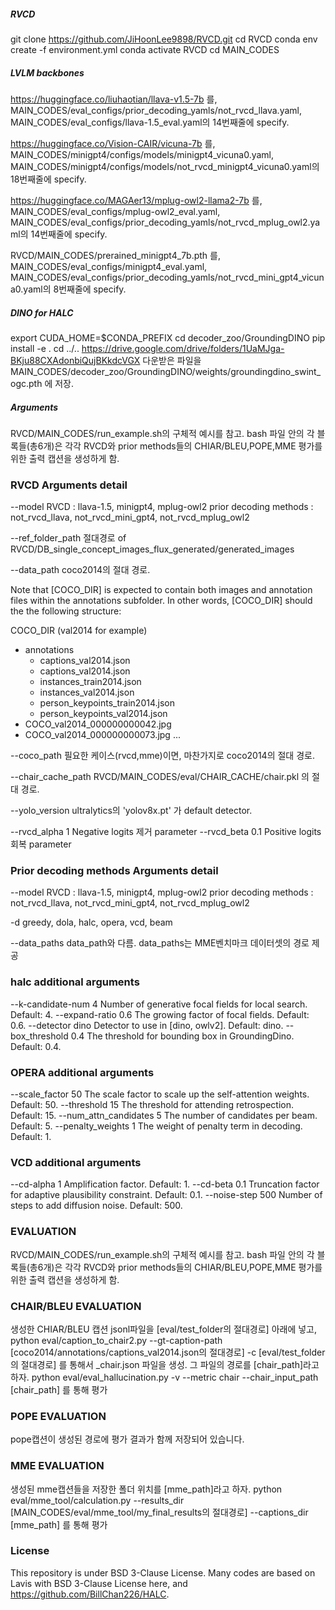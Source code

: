 
##### RVCD
git clone https://github.com/JiHoonLee9898/RVCD.git
cd RVCD
conda env create -f environment.yml
conda activate RVCD 
cd MAIN_CODES

##### LVLM backbones
https://huggingface.co/liuhaotian/llava-v1.5-7b 를, 
MAIN_CODES/eval_configs/prior_decoding_yamls/not_rvcd_llava.yaml,
MAIN_CODES/eval_configs/llava-1.5_eval.yaml의 14번째줄에 specify.

https://huggingface.co/Vision-CAIR/vicuna-7b 를,
MAIN_CODES/minigpt4/configs/models/minigpt4_vicuna0.yaml,
MAIN_CODES/minigpt4/configs/models/not_rvcd_minigpt4_vicuna0.yaml의 18번째줄에 specify.

https://huggingface.co/MAGAer13/mplug-owl2-llama2-7b 를,
MAIN_CODES/eval_configs/mplug-owl2_eval.yaml,
MAIN_CODES/eval_configs/prior_decoding_yamls/not_rvcd_mplug_owl2.yaml의 14번째줄에 specify. 

RVCD/MAIN_CODES/prerained_minigpt4_7b.pth 를,
MAIN_CODES/eval_configs/minigpt4_eval.yaml,
MAIN_CODES/eval_configs/prior_decoding_yamls/not_rvcd_mini_gpt4_vicuna0.yaml의 8번째줄에 specify.

##### DINO for HALC
export CUDA_HOME=$CONDA_PREFIX
cd decoder_zoo/GroundingDINO
pip install -e .
cd ../..
https://drive.google.com/drive/folders/1UaMJga-BKju88CXAdonbiQujBKkdcVGX 
다운받은 파일을
MAIN_CODES/decoder_zoo/GroundingDINO/weights/groundingdino_swint_ogc.pth
에 저장.

##### Arguments
RVCD/MAIN_CODES/run_example.sh의 구체적 예시를 참고. bash 파일 안의 각 블록들(총6개)은
각각 RVCD와 prior methods들의 CHIAR/BLEU,POPE,MME 평가를 위한 출력 캡션을 생성하게 함.

### RVCD Arguments detail
--model 
RVCD : llava-1.5, minigpt4, mplug-owl2
prior decoding methods : not_rvcd_llava, not_rvcd_mini_gpt4, not_rvcd_mplug_owl2

--ref_folder_path
절대경로 of 
RVCD/DB_single_concept_images_flux_generated/generated_images

--data_path
coco2014의 절대 경로. 

Note that [COCO_DIR] is expected to contain both images and annotation files within the annotations subfolder. In other words, [COCO_DIR] should the the following structure:

COCO_DIR (val2014 for example)
  - annotations
    - captions_val2014.json
    - captions_val2014.json
    - instances_train2014.json
    - instances_val2014.json
    - person_keypoints_train2014.json
    - person_keypoints_val2014.json
  - COCO_val2014_000000000042.jpg
  - COCO_val2014_000000000073.jpg
  ...

--coco_path
필요한 케이스(rvcd,mme)이면, 마찬가지로 coco2014의 절대 경로. 

--chair_cache_path
RVCD/MAIN_CODES/eval/CHAIR_CACHE/chair.pkl 의 절대 경로.

--yolo_version 
ultralytics의 'yolov8x.pt' 가 default detector.

--rvcd_alpha 1 Negative logits 제거 parameter
--rvcd_beta 0.1 Positive logits 회복 parameter

### Prior decoding methods Arguments detail
--model 
RVCD : llava-1.5, minigpt4, mplug-owl2
prior decoding methods : not_rvcd_llava, not_rvcd_mini_gpt4, not_rvcd_mplug_owl2

-d 
greedy, dola, halc, opera, vcd, beam

--data_paths 
data_path와 다름. data_paths는 MME벤치마크 데이터셋의 경로 제공

### halc additional arguments
--k-candidate-num	4	Number of generative focal fields for local search. Default: 4.
--expand-ratio	0.6	The growing factor of focal fields. Default: 0.6.
--detector	dino	Detector to use in [dino, owlv2]. Default: dino.
--box_threshold	0.4	The threshold for bounding box in GroundingDino. Default: 0.4.

### OPERA additional arguments
--scale_factor	50	The scale factor to scale up the self-attention weights. Default: 50.
--threshold	15	The threshold for attending retrospection. Default: 15.
--num_attn_candidates	5	The number of candidates per beam. Default: 5.
--penalty_weights	1	The weight of penalty term in decoding. Default: 1.

### VCD additional arguments
--cd-alpha	1	Amplification factor. Default: 1.
--cd-beta	0.1	Truncation factor for adaptive plausibility constraint. Default: 0.1.
--noise-step	500	Number of steps to add diffusion noise. Default: 500.

### EVALUATION
RVCD/MAIN_CODES/run_example.sh의 구체적 예시를 참고. bash 파일 안의 각 블록들(총6개)은
각각 RVCD와 prior methods들의 CHIAR/BLEU,POPE,MME 평가를 위한 출력 캡션을 생성하게 함.

### CHAIR/BLEU EVALUATION
생성한 CHIAR/BLEU 캡션 jsonl파일을 [eval/test_folder의 절대경로] 아래에 넣고,
python eval/caption_to_chair2.py --gt-caption-path [coco2014/annotations/captions_val2014.json의 절대경로] -c [eval/test_folder의 절대경로]
를 통해서 _chair.json 파일을 생성. 그 파일의 경로를 [chair_path]라고 하자.
python eval/eval_hallucination.py -v --metric chair --chair_input_path [chair_path]
를 통해 평가 

### POPE EVALUATION
pope캡션이 생성된 경로에 평가 결과가 함께 저장되어 있습니다. 

### MME EVALUATION
생성된 mme캡션들을 저장한 폴더 위치를 [mme_path]라고 하자.
python eval/mme_tool/calculation.py --results_dir [MAIN_CODES/eval/mme_tool/my_final_results의 절대경로] --captions_dir [mme_path]
를 통해 평가

### License
This repository is under BSD 3-Clause License. Many codes are based on Lavis with BSD 3-Clause License here, and 
https://github.com/BillChan226/HALC.